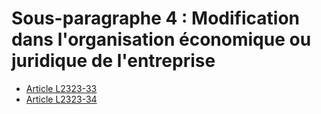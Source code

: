 # Sous-paragraphe 4 : Modification dans l'organisation économique ou juridique de l'entreprise

* [Article L2323-33](./LEGIARTI000031085873.md)
* [Article L2323-34](./LEGIARTI000031085859.md)

